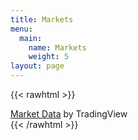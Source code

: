 ```yaml
---
title: Markets
menu:
  main:
    name: Markets
    weight: 5
layout: page
---
```


{{< rawhtml >}}
<!-- TradingView Widget BEGIN -->
<div class="tradingview-widget-container">
  <div class="tradingview-widget-container__widget"></div>
  <div class="tradingview-widget-copyright"><a href="https://www.tradingview.com" rel="noopener" target="_blank"><span class="blue-text">Market Data</span></a> by TradingView</div>
  <script type="text/javascript" src="https://s3.tradingview.com/external-embedding/embed-widget-market-quotes.js" async>
  {
  "width": "100%",
  "height": "1200",
  "symbolsGroups": [
    {
      "originalName": "Indices",
      "symbols": [
        {
          "displayName": "S&P 500",
          "name": "OANDA:SPX500USD"
        },
        {
          "displayName": "Nasdaq 100",
          "name": "OANDA:NAS100USD"
        },
        {
          "displayName": "Dow 30",
          "name": "FOREXCOM:DJI"
        },
        {
          "displayName": "Nikkei 225",
          "name": "INDEX:NKY"
        },
        {
          "displayName": "DAX Index",
          "name": "INDEX:DEU30"
        },
        {
          "displayName": "FTSE 100",
          "name": "OANDA:UK100GBP"
        }
      ],
      "name": "Indices"
    },
    {
      "originalName": "Commodities",
      "symbols": [
        {
          "displayName": "E-Mini S&P",
          "name": "CME_MINI:ES1!"
        },
        {
          "displayName": "Euro",
          "name": "CME:6E1!"
        },
        {
          "displayName": "Gold",
          "name": "COMEX:GC1!"
        },
        {
          "displayName": "Crude Oil",
          "name": "NYMEX:CL1!"
        },
        {
          "displayName": "Natural Gas",
          "name": "NYMEX:NG1!"
        },
        {
          "displayName": "Corn",
          "name": "CBOT:ZC1!"
        }
      ],
      "name": "Commodities"
    },
    {
      "originalName": "Bonds",
      "symbols": [
        {
          "displayName": "Eurodollar",
          "name": "CME:GE1!"
        },
        {
          "displayName": "T-Bond",
          "name": "CBOT:ZB1!"
        },
        {
          "displayName": "Ultra T-Bond",
          "name": "CBOT:UB1!"
        },
        {
          "displayName": "Euro Bund",
          "name": "EUREX:FGBL1!"
        },
        {
          "displayName": "Euro BTP",
          "name": "EUREX:FBTP1!"
        },
        {
          "displayName": "Euro BOBL",
          "name": "EUREX:FGBM1!"
        }
      ],
      "name": "Bonds"
    },
    {
      "originalName": "Forex",
      "symbols": [
        {
          "name": "FX:EURUSD"
        },
        {
          "name": "FX:GBPUSD"
        },
        {
          "name": "FX:USDJPY"
        },
        {
          "name": "FX:USDCHF"
        },
        {
          "name": "FX:AUDUSD"
        },
        {
          "name": "FX:USDCAD"
        }
      ],
      "name": "Forex"
    }
  ],
  "locale": "en"
}
  </script>
</div>
<!-- TradingView Widget END -->
{{< /rawhtml >}}
